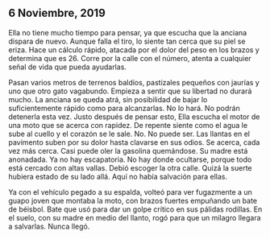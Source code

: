 
## 6 Noviembre, 2019
Ella no tiene mucho tiempo para pensar, ya que escucha que la anciana dispara de nuevo. Aunque falla el tiro, lo siente tan cerca que su piel se eriza. Hace un cálculo rápido, atacada por el dolor del peso en los brazos y determina que es 26. Corre por la calle con el número, atenta a cualquier señal de vida que pueda ayudarlas. 

Pasan varios metros de terrenos baldíos, pastizales pequeños con jaurías y uno que otro gato vagabundo. Empieza a sentir que su libertad no durará mucho. La anciana se queda atrá, sin posibilidad de bajar lo suficientemente rápido como para alcanzarlas. No lo hará. No podrán detenerla esta vez. Justo después de pensar esto, Ella escucha el motor de una moto que se acerca con rapidez. De repente siente como el agua le sube al cuello y el corazón se le sale. No. No puede ser. Las llantas en el pavimento suben por su dolor hasta clavarse en sus odios. Se acerca, cada vez más cerca. Casi puede oler la gasolina quemándose. Su madre está anonadada. Ya no hay escapatoria. No hay donde ocultarse, porque todo está cercado con altas vallas. Debió escoger la otra calle. Quizá la suerte hubiera estado de su lado allá. Aquí no había salvación para ellas. 

Ya con el vehículo pegado a su espalda, volteó para ver fugazmente a un guapo joven que montaba la moto, con brazos fuertes empuñando un bate de béisbol. Bate que usó para dar un golpe crítico en sus pálidas rodillas. En el suelo, con su madre en medio del llanto, rogó para que un milagro llegara a salvarlas. Nunca llegó.
